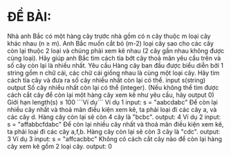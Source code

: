<h1>ĐỀ BÀI: </h1>
Nhà anh Bắc có một hàng cây trước nhà gồm có n cây thuộc m loại cây khác nhau (n ≥ m). 
Anh Bắc muốn cắt bỏ (m-2) loại cây sao cho các cây còn lại thuộc 2 loại và chúng phải xem kẽ nhau (2 cây gần nhau không được cùng loại).
Hãy giúp anh Bắc tìm cách tỉa bớt cây thoả mãn yêu cầu trên và số cây còn lại là nhiều nhất.
Yêu cầu Hàng cây ban đầu được biểu diễn bởi 1 string gồm n chữ cái, các chữ cái giống nhau là cùng một loại cây.
Hãy tìm cách tỉa cây và đưa ra số cây nhiều nhất còn lại có thể. input s(string) output Số cây nhiều nhất còn lại có thể (integer).
(Nếu không thể tìm được cách cắt cây để còn lại một hàng cây xem kẽ như yêu cầu, hãy output 0) Giới hạn length(s) ≤ 100 
```Ví dụ```
Ví dụ 1 
input: s = "aabcdabc" Để còn lại nhiều cây nhất và thoả mãn điều kiện xem kẽ, ta phải loại đi các cây a, và các cây d. Hàng cây còn lại sẽ còn 4 cây là "bcbc". 
output: 4 
Ví dụ 2 
input: s = "affabbcfdabc" Để còn lại nhiều cây nhất và thoả mãn điều kiện xem kẽ, ta phải loại đi các cây a,f,b. Hàng cây còn lại sẽ còn 3 cây là "cdc". 
output: 3 
Ví dụ 3 
input: s = "affcacbbc" Không có cách cắt cây nào để còn lại hàng cây xem kẽ gồm 2 loại cây. 
output: 0
